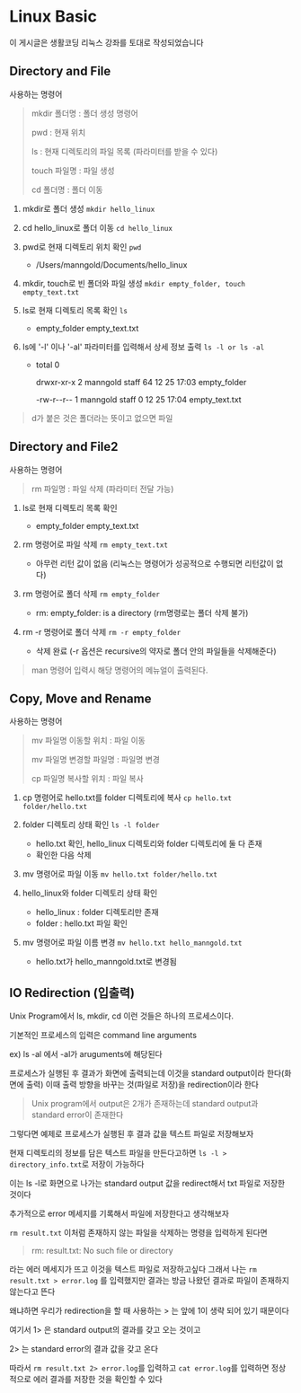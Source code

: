 # Linux Basic

이 게시글은 생활코딩 리눅스 강좌를 토대로 작성되었습니다

## Directory and File

사용하는 명령어

> mkdir 폴더명 : 폴더 생성 명령어
>
> pwd : 현재 위치
>
> ls : 현재 디렉토리의 파일 목록 (파라미터를 받을 수 있다)
>
> touch 파일명 : 파일 생성
>
> cd 폴더명 : 폴더 이동

1. mkdir로 폴더 생성 `mkdir hello_linux`

2. cd hello_linux로 폴더 이동 `cd hello_linux`

3. pwd로 현재 디렉토리 위치 확인 `pwd`

    - /Users/manngold/Documents/hello_linux

4. mkdir, touch로 빈 폴더와 파일 생성 `mkdir empty_folder, touch empty_text.txt`

5. ls로 현재 디렉토리 목록 확인 `ls`

    - empty_folder empty_text.txt

6. ls에 '-l' 이나 '-al' 파라미터를 입력해서 상세 정보 출력 `ls -l or ls -al`

    - total 0

        drwxr-xr-x 2 manngold staff 64 12 25 17:03 empty_folder

        -rw-r--r-- 1 manngold staff 0 12 25 17:04 empty_text.txt

> d가 붙은 것은 폴더라는 뜻이고 없으면 파일

## Directory and File2

사용하는 명령어

> rm 파일명 : 파일 삭제 (파라미터 전달 가능)

1. ls로 현재 디렉토리 목록 확인

    - empty_folder empty_text.txt

2. rm 명령어로 파일 삭제 `rm empty_text.txt`

    - 아무런 리턴 값이 없음 (리눅스는 명령어가 성공적으로 수행되면 리턴값이 없다)

3. rm 명령어로 폴더 삭제 `rm empty_folder`

    - rm: empty_folder: is a directory (rm명령로는 폴더 삭제 불가)

4. rm -r 명령어로 폴더 삭제 `rm -r empty_folder`
    - 삭제 완료 (-r 옵션은 recursive의 약자로 폴더 안의 파일들을 삭제해준다)

> man 명령어 입력시 해당 명령어의 메뉴얼이 출력된다.

## Copy, Move and Rename

사용하는 명령어

> mv 파일명 이동할 위치 : 파일 이동
>
> mv 파일명 변경할 파일명 : 파일명 변경
>
> cp 파일명 복사할 위치 : 파일 복사

1. cp 명령어로 hello.txt를 folder 디렉토리에 복사 `cp hello.txt folder/hello.txt`

2. folder 디렉토리 상태 확인 `ls -l folder`
    - hello.txt 확인, hello_linux 디렉토리와 folder 디렉토리에 둘 다 존재
    - 확인한 다음 삭제
3. mv 명령어로 파일 이동 `mv hello.txt folder/hello.txt`

4. hello_linux와 folder 디렉토리 상태 확인

    - hello_linux : folder 디렉토리만 존재
    - folder : hello.txt 파일 확인

5. mv 명령어로 파일 이름 변경 `mv hello.txt hello_manngold.txt`
    - hello.txt가 hello_manngold.txt로 변경됨

## IO Redirection (입출력)

Unix Program에서 ls, mkdir, cd 이런 것들은 하나의 프로세스이다.

기본적인 프로세스의 입력은 command line arguments

ex) ls -al 에서 -al가 aruguments에 해당된다

프로세스가 실행된 후 결과가 화면에 출력되는데 이것을 standard output이라 한다(화면에 출력) 이때 출력 방향을 바꾸는 것(파일로 저장)을 redirection이라 한다

> Unix program에서 output은 2개가 존재하는데 standard output과 standard error이 존재한다

그렇다면 예제로 프로세스가 실행된 후 결과 값을 텍스트 파일로 저장해보자

현재 디렉토리의 정보를 담은 텍스트 파일을 만든다고하면 `ls -l > directory_info.txt`로 저장이 가능하다

이는 ls -l로 화면으로 나가는 standard output 값을 redirect해서 txt 파일로 저장한 것이다

추가적으로 error 메세지를 기록해서 파일에 저장한다고 생각해보자

`rm result.txt` 이처럼 존재하지 않는 파일을 삭제하는 명령을 입력하게 된다면

> rm: result.txt: No such file or directory

라는 에러 메세지가 뜨고 이것을 텍스트 파일로 저장하고싶다 그래서 나는 `rm result.txt > error.log` 를 입력했지만 결과는 방금 나왔던 결과로 파일이 존재하지 않는다고 뜬다

왜냐하면 우리가 redirection을 할 때 사용하는 > 는 앞에 1이 생략 되어 있기 때문이다

여기서 1> 은 standard output의 결과를 갖고 오는 것이고

2> 는 standard error의 결과 값을 갖고 온다

따라서 `rm result.txt 2> error.log`를 입력하고 `cat error.log`를 입력하면 정상적으로 에러 결과를 저장한 것을 확인할 수 있다
